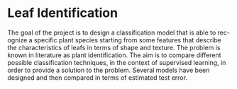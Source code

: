 # Leaf Identification

The goal of the project is to design a classification model that is able to rec- ognize a specific plant species starting from some features that describe the characteristics of leafs in terms of shape and texture. The problem is known in literature as plant identification.
The aim is to compare different possible classification techniques, in the context of supervised learning, in order to provide a solution to the problem.
Several models have been designed and then compared in terms of estimated test error.

